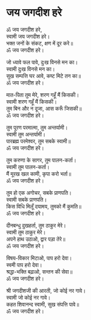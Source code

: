 # जय जगदीश हरे

ॐ जय जगदीश हरे,  
स्वामी जय जगदीश हरे।  
भक्त जनों के संकट, क्षण में दूर करे॥  
ॐ जय जगदीश हरे।  

जो ध्यावे फल पावे, दुःख विनसे मन का।  
स्वामी दुःख विनसे मन का।  
सुख सम्पत्ति घर आवे, कष्ट मिटे तन का॥  
ॐ जय जगदीश हरे।  

मात-पिता तुम मेरे, शरण गहूँ मैं किसकी।  
स्वामी शरण गहूँ मैं किसकी।  
तुम बिन और न दूजा, आस करूँ जिसकी॥  
ॐ जय जगदीश हरे।  

तुम पूरण परमात्मा, तुम अन्तर्यामी।  
स्वामी तुम अन्तर्यामी।  
पारब्रह्म परमेश्वर, तुम सबके स्वामी॥  
ॐ जय जगदीश हरे।  

तुम करुणा के सागर, तुम पालन-कर्ता।  
स्वामी तुम पालन-कर्ता।  
मैं मूरख खल कामी, कृपा करो भर्ता॥  
ॐ जय जगदीश हरे।  

तुम हो एक अगोचर, सबके प्राणपति।  
स्वामी सबके प्राणपति।  
किस विधि मिलूँ दयामय, तुमको मैं कुमति॥  
ॐ जय जगदीश हरे।  

दीनबन्धु दुखहर्ता, तुम ठाकुर मेरे।  
स्वामी तुम ठाकुर मेरे।  
अपने हाथ उठा‌ओ, द्वार पड़ा तेरे॥  
ॐ जय जगदीश हरे।  

विषय-विकार मिटा‌ओ, पाप हरो देवा।  
स्वमी पाप हरो देवा।  
श्रद्धा-भक्ति बढ़ा‌ओ, सन्तन की सेवा॥  
ॐ जय जगदीश हरे।  

श्री जगदीशजी की आरती, जो कोई नर गावे।  
स्वामी जो कोई नर गावे।  
कहत शिवानन्द स्वामी, सुख संपत्ति पावे॥  
ॐ जय जगदीश हरे।  
